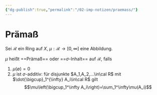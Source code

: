 ```yaml
---
{"dg-publish":true,"permalink":"/02-imp-notizen/praemass/"}
---
```


# Prämaß
Sei $\mathcal R$ ein Ring auf $X$, $\mu:\mathcal{R}\to[0,\infty]$ eine Abbildung.

$\mu$ heißt ==Prämaß== oder ==$\sigma$-Inhalt== auf $\mathcal R$, falls 
1. $\mu(\emptyset)=0$
2. $\mu$ ist $\sigma$-additiv: für disjunkte $A_1,A_2,...\in\cal R$ mit $\dot{\bigcup}_1^{\infty} A_i\in\cal R$ gilt $$\mu\left(\bigcup_1^\infty A_i\right)=\sum_1^\infty\mu(A_i)$$
